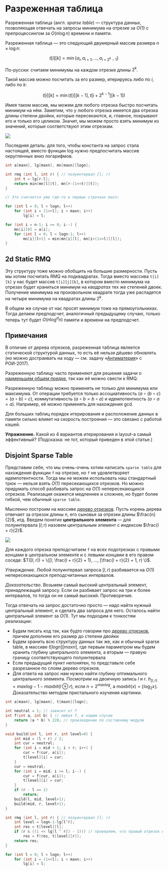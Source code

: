 # Разреженная таблица

Разреженная таблица (англ. *sparse table*) — структура данных, позволяющая отвечать на запросы минимума на отрезке за $O(1)$ с препроцессингом за $O(n \log n)$ времени и памяти.

Разреженная таблица — это следующий двумерный массив размера $n \times\log n$:

$$
t[i][k] = \min \{ a_i, a_{i+1}, \ldots, a_{i+2^k-1} \}
$$

По-русски: считаем минимумы на каждом отрезке длины $2^k$.

Такой массив можно посчитать за его размер, итерируясь либо по $i$, либо по $k$:

$$
t[i][k] = \min(t[i][k-1], t[i+2^{k-1}][k-1])
$$

Имея таком массив, мы можем для любого отрезка быстро посчитать минимум на нём. Заметим, что у любого отрезка имеется два отрезка длины степени двойки, которые пересекаются, и, главное, покрывают его и только его целиком. Значит, мы можем просто взять минимум из значений, которые соответствуют этим отрезкам.

![](https://neerc.ifmo.ru/wiki/images/7/75/SparseTableRMQ.png)

Последняя деталь: для того, чтобы константа на запрос стала настоящей, вместо функции log нужно предпосчитать массив округленных вниз логарифмов.

```c++
int a[maxn], lg[maxn], mn[maxn][logn];

int rmq (int l, int r) { // полуинтервал [l; r)
    int t = lg[r-l];
    return min(mn[l][t], mn[r-(1<<t)][t]);
}

// Это считается уже где-то в первых строчках main:

for (int l = 0; l < logn; l++)
    for (int i = (1<<l); i < maxn; i++)
        lg[i] = l;

for (int i = n-1; i >= 0; i--) {
    mn[i][0] = a[i];
    for (int l = 0; l < logn-1; l++)
        mn[i][l+1] = min(mn[i][l], mn[i+(1<<l)][l]);
}
```

## 2d Static RMQ

Эту структуру тоже можно обобщить на б*о*льшие размерности. Пусть мы хотим посчитать RMQ на подквадратах. Тогда вместо массива `t[i][k]` у нас будет массив `t[i][j][k]`, в котором вместо минимума на отрезах будет храниться минимум на *квадратах* тех же степеней двоек. Получение минимума на произвольном квадрате тогда уже распадется на четыре минимума на квадратах длины $2^k$.

В общем же случае от нас просят минимум тоже на прямоугольниках. Тогда делаем предподсчет, аналогичный предыдущему случаю, только теперь тут будет $O(n \log^d n)$ памяти и времени на предподсчет.

## Примечания

В отличие от дерева отрезков, разреженная таблица является статической структурой данных, то есть её нельзя дёшево обновлять (но можно достраивать на ходу — см. задачу «[Антиматерия](http://neerc.ifmo.ru/school/archive/2016-2017/ru-olymp-roi-2017-editorial.pdf)» с РОИ-2017).

Разреженную таблицу часто применяют для решения задачи о [наименьшем общем предке](http://algorithmica.org/ru/lca), так как её можно свести к RMQ.

Разреженную таблицу можно применять не только для минимума или максимума. От операции требуется только ассоциативность ($a ∘ (b ∘ c) = (a ∘ b) ∘ c$), коммутативность ($a ∘ b = b ∘ a$) и идемпотентность ($a ∘ a = a$). Например, её можно применять для нахождения gcd.

Для больших таблиц порядок итерирования и расположение данных в памяти сильно влияет на скорость построения — это связано с работой кэшей.

**Упражнение.** Какой из 4 вариантов итерирования и layout-а самый эффективный? (Подсказка: не тот, который приведен в этой статье.)

## Disjoint Sparse Table

Представим себе, что мы очень-очень хотим написать  `sparse table` для нахождения функции `f` на отрезке, но `f` не удовлетворяет идемпотентности. Тогда мы не можем испольовать наш стандартный трюк — нельзя взять $O(1)$ пересекающихся отрезков. Но можно придумать способ разбивать запрос на $O(1)$ непересекающихся отрезков. Реализация окажется медленнее и сложнее, но будет более гибкой, чем обычный `sparse table`.

Мысленно построим на массиве [дерево отрезков](http://algorithmica.org/ru/segtree). Пусть корень дерева отвечает за отрезок длины $n$, его сыновья за отрезки длины $\frac{n}{2}$, итд. Введем понятие **центрального элемента** — для полуинтервала $[l; r)$ назовем центральным элемент с индексом $\frac{l + r}{2}$.

![](https://i.imgur.com/7sOeJ14.png)

Для каждого отрезка преподсчитаем `f` на всех подотрезках с правыми концами в центральном элементе и с левыми концами в его правом соседе: $T([l; r)) = \{[l; \frac{l + r}{2} + 1), ..., [\frac{l + r}{2} + 1, r) \}$. 

*Утверждение*. Любой полуинтервал запроса $[l, r)$ разбивается на $O(1)$ непересекающихся преподсчитанных интервалов.

*Доказательство*. Возьмем самый высокий центральный элемент, принадлежащий запросу. Если он разбивает запрос на три и более интервалов, то тогда он не самый высокий. Противоречие.

Тогда отвечать на запрос достаточно просто — надо найти нужный центральный элемент, и сделать два запроса для него. Осталось найти центральный элемент за $O(1)$. Тут мы подходим к тонкостям реализации:

* Будем писать код так, как будто говорим про [дерево отрезков](http://algorithmica.org/ru/segtree), причем дополним его размер до степени двойки
* Будем хранить всю структуру данных так же, как и обычный sparse table, в массиве $t[logn][maxn]$, где первым параметром мы будем хранить глубину центрального элемента, а вторым — правую границу соответствующего полуинтервала
* Если предыдущий пункт непонятен, то представьте себе разрезанное по слоям дерево отрезков.
* Для ответа на запрос нам нужно найти глубину оптимального центрального элемента. Посмотрим на двоичную запись $l$ и $r$. $h_{[l, r)} = maxlog - 1 - maxbit(l \oplus r)$, если $n = 2^{maxlog}$, а $maxbit(x) = \lfloor{\log_2{x}}\rfloor$. Доказательство методом пристального изучения картинки.

```c++
int a[maxn], lg[maxn], t[maxn][logn];

int neutral = 1; // зависит от f
int f(int a, int b) { // любая f, в нашем случае
    return (a * b) % 228; // произведение по составному модулю
}

void build(int l, int r, int level=0) {
    int mid = (l + r) / 2;
    int cur = neutral;
    for (int i = mid + 1; i < r; i++) {
        cur = f(cur, a[i]);
        t[level][i] = cur;
    }
    cur = neutral;
    for (int i = mid; i >= l; i--) {
        cur = f(cur, a[i]);
        t[level][i] = cur;
    }
    if (r - l == 1)
        return;
    build(l, mid, level+1);
    build(mid, r, level+1);
}

int rmq (int l, int r) { // полуинтервал [l; r)
    int level = logn-1-lg[l^r];
    int res = t[level][l];
    if (r & ((1 << lg[l ^ r]) - 1))) // проверяем, что правый отрезок не пустой
        res = f(res, t[level][r]);
    return res;
}

for (int l = 0; l < logn; l++)
    for (int i = (1<<l); i < maxn; i++)
        lg[i] = l;

```